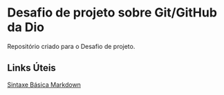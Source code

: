 # Desafio de projeto sobre Git/GitHub da Dio
Repositório criado para o Desafio de projeto.

## Links Úteis
[Sintaxe Básica Markdown](https://www.markdownguide.org/basic-syntax)
